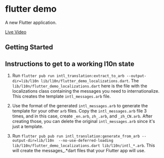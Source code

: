 # flutter demo

A new Flutter application.

[Live Video](https://public-cdn.com/flutter/Flutter%20Playground/1.0.0/app-review.mp4)

## Getting Started

## Instructions to get to a working l10n state

1. Run `flutter pub run intl_translation:extract_to_arb --output-dir=lib/l10n lib/l10n/flutter_demo_localizations.dart`. The `lib/l10n/flutter_demo_localizations.dart` here is the file with the localizations class containing the messages you need to internationalize. This creates the template `intl_messages.arb` file.

2. Use the format of the generated `intl_messages.arb` to generate the template for your other `arb` files. Copy the `intl_messages.arb` file 3 times, and in this case, create `_en.arb`, `zh_.arb`, and `_zh_CN.arb`. After creating those, you can delete the original `intl_messages.arb` since it's just a template.

3. Run `flutter pub pub run intl_translation:generate_from_arb --output-dir=lib/l10n  --no-use-deferred-loading lib/l10n/flutter_demo_localizations.dart lib/l10n/intl_*.arb`. This will create the messages_.*dart files that your Flutter app will use.
